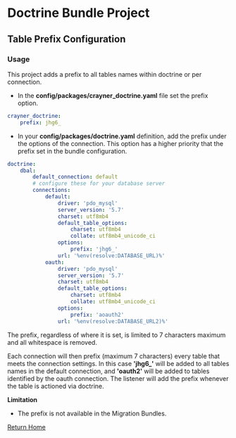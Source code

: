 # Doctrine Bundle Project
## Table Prefix Configuration

### Usage
This project adds a prefix to all tables names within doctrine or per connection.
* In the __config/packages/crayner_doctrine.yaml__ file set the prefix option.
```yaml
crayner_doctrine:
    prefix: jhg6_
```
* In your __config/packages/doctrine.yaml__ definition, add the prefix under the options of the connection. This option has a higher priority that the prefix set in the bundle configuration.

```yaml
doctrine:
    dbal:
        default_connection: default
        # configure these for your database server
        connections:
            default:
                driver: 'pdo_mysql'
                server_version: '5.7'
                charset: utf8mb4
                default_table_options:
                    charset: utf8mb4
                    collate: utf8mb4_unicode_ci
                options:
                    prefix: 'jhg6_'
                url: '%env(resolve:DATABASE_URL)%'
            oauth:
                driver: 'pdo_mysql'
                server_version: '5.7'
                charset: utf8mb4
                default_table_options:
                    charset: utf8mb4
                    collate: utf8mb4_unicode_ci
                options:
                    prefix: 'aoauth2'
                url: '%env(resolve:DATABASE_URL2)%'

```
The prefix, regardless of where it is set,  is limited to 7 characters maximum and all whitespace is removed.

Each connection will then prefix (maximum 7 characters) every table that meets the connection settings.  In this case **'jhg6_'** will be added to all tables names in the default connection, and __'oauth2'__ will be added to tables identified by the oauth connection.  The listener will add the prefix whenever the table is actioned via doctrine.

__Limitation__
* The prefix is not available in the Migration Bundles.

[Return Home](../README.md)